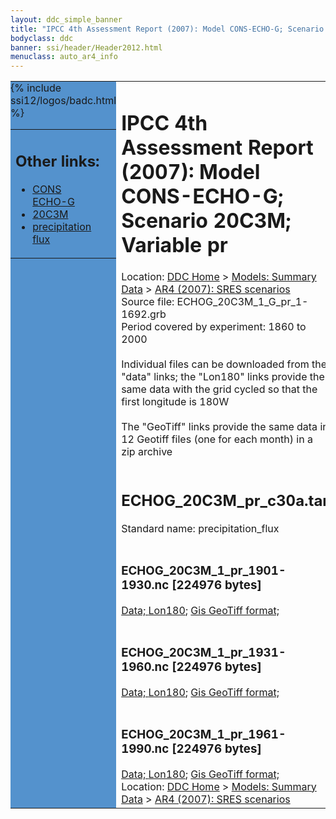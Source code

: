 ```yaml
---
layout: ddc_simple_banner
title: "IPCC 4th Assessment Report (2007): Model CONS-ECHO-G; Scenario 20C3M; Variable pr"
bodyclass: ddc
banner: ssi/header/Header2012.html
menuclass: auto_ar4_info
---
```



<table width="100%" border="0" cellspacing="0" cellpadding="0" style="border-collapse: collapse;">
<tr style="margin:0;padding:0;border:0;">
<td style="margin:0;padding:0;border:0;height:1pt;width:150pt;background:#5492CD;" valign="top" >

<div id="lh-col2" class="auto_ar4_info">
<table class="menumain" bgcolor="#5492CD" cellspacing="0" width="100%" border="0">
<tr><td>
<h2> Other links:</h2>
<ul>
<li><a href="/auto/ar4/model-CONS-ECHO-G.html">CONS<br/>ECHO-G</a></li>
<li><a href="/auto/ar4/scenario-20C3M.html">20C3M</a></li>
<li><a href="/auto/ar4/var-precipitation_flux.html">precipitation flux</a></li>
</ul>
</td></tr>
{% include ssi12/logos/badc.html %}
</table>
</div>
</td>
<td><h1>IPCC 4th Assessment Report (2007): Model CONS-ECHO-G; Scenario 20C3M; Variable pr</h1>

<!-- Breadcrumb1 -->
<div id="breadcrumb1" align="left">
Location: <a href="/index.html">DDC Home</a> > <a href="/sim/gcm_clim/">Models: Summary Data</a>
> <a href="/sim/gcm_clim/SRES_AR4/index.html">AR4 (2007): SRES scenarios</a>
</div>
<!-- End of Breadcrumb1 -->Source file: ECHOG_20C3M_1_G_pr_1-1692.grb
<br/>
Period covered by experiment: 1860 to 2000<br/>
<br/>Individual files can be downloaded from the "data" links; the "Lon180" links provide the same data
         with the grid cycled so that the first longitude is 180W<br/>
<br/>The "GeoTiff" links provide the same data in 12 Geotiff files (one for each month)
          in a zip archive<br/>
<br/><h2>ECHOG_20C3M_pr_c30a.tar</h2>
Standard name: precipitation_flux<br>
<br/><h3>ECHOG_20C3M_1_pr_1901-1930.nc [224976 bytes]</h3>
<a href="/cgi-bin/downl/ar4_nc/pr/ECHOG_20C3M_1_pr_1901-1930.nc">Data; </a><a href="/cgi-bin/downl/ar4_nc/pr/ECHOG_20C3M_1_pr_1901-1930.cyto180.nc"> Lon180</a>; <a href="/cgi-bin/downl/ar4_tif/pr/ECHOG_20C3M_1_pr_1901-1930.zip">Gis GeoTiff format; </a><br/>
<br/><h3>ECHOG_20C3M_1_pr_1931-1960.nc [224976 bytes]</h3>
<a href="/cgi-bin/downl/ar4_nc/pr/ECHOG_20C3M_1_pr_1931-1960.nc">Data; </a><a href="/cgi-bin/downl/ar4_nc/pr/ECHOG_20C3M_1_pr_1931-1960.cyto180.nc"> Lon180</a>; <a href="/cgi-bin/downl/ar4_tif/pr/ECHOG_20C3M_1_pr_1931-1960.zip">Gis GeoTiff format; </a><br/>
<br/><h3>ECHOG_20C3M_1_pr_1961-1990.nc [224976 bytes]</h3>
<a href="/cgi-bin/downl/ar4_nc/pr/ECHOG_20C3M_1_pr_1961-1990.nc">Data; </a><a href="/cgi-bin/downl/ar4_nc/pr/ECHOG_20C3M_1_pr_1961-1990.cyto180.nc"> Lon180</a>; <a href="/cgi-bin/downl/ar4_tif/pr/ECHOG_20C3M_1_pr_1961-1990.zip">Gis GeoTiff format; </a><br/>
<!-- Breadcrumb2 -->
<div id="breadcrumb2" align="left">
Location: <a href="/index.html">DDC Home</a> > <a href="/sim/gcm_clim/">Models: Summary Data</a>
> <a href="/sim/gcm_clim/SRES_AR4/index.html">AR4 (2007): SRES scenarios</a>
</div>
<!-- End of Breadcrumb2 --></td></tr></table>
